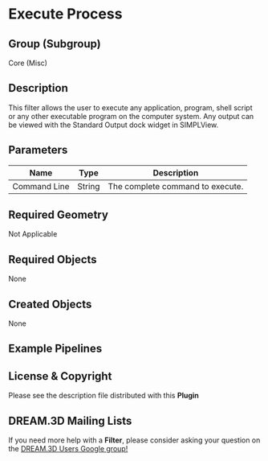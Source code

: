 # Execute Process  #


## Group (Subgroup) ##

Core (Misc)

## Description ##

This filter allows the user to execute any application, program, shell script or any other executable program on the computer system. Any output can be viewed with the Standard Output dock widget in SIMPLView.

## Parameters ##

| Name             | Type | Description |
|------------------|------|-------------|
| Command Line | String| The complete command to execute. |


## Required Geometry ##

Not Applicable

## Required Objects ##

None

## Created Objects ##

None


## Example Pipelines ##



## License & Copyright ##

Please see the description file distributed with this **Plugin**

## DREAM.3D Mailing Lists ##

If you need more help with a **Filter**, please consider asking your question on the [DREAM.3D Users Google group!](https://groups.google.com/forum/?hl=en#!forum/dream3d-users)

